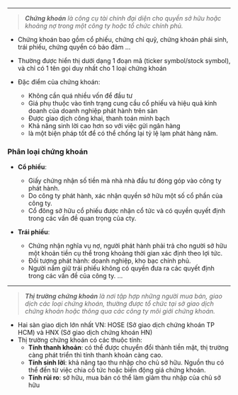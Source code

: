 ----

> _**Chứng khoán** là công cụ tài chính đại diện cho quyền sở hữu hoặc khoảng nợ trong một công ty hoặc tổ chức chính phủ._

* Chứng khoán bao gồm cổ phiếu, chứng chỉ quỹ, chứng khoán phái sinh, trái phiếu, chứng quyền có bảo đảm ...

* Thường được hiển thị dưới dạng 1 đoạn mã (ticker symbol/stock symbol), và chỉ có 1 tên gọi duy nhất cho 1 loại chứng khoán

* Đặc điểm của chứng khoán:
  * Không cần quá nhiều vốn để đầu tư
  * Giá phụ thuộc vào tình trạng cung cầu cổ phiếu và hiệu quả kinh doanh của doanh nghiệp phát hành trên sàn
  * Được giao dịch công khai, thanh toán minh bạch
  * Khả năng sinh lời cao hơn so với việc gửi ngân hàng
  * là một biện pháp tốt để có thể chống lại tỷ lệ lạm phát hàng năm.

### Phân loại chứng khoán

* **Cổ phiếu**:
  * Giấy chứng nhận số tiền mà nhà nhà đầu tư đóng góp vào công ty phát hành.
  * Do công ty phát hành, xác nhận quyền sở hữu một số cổ phần của công ty.
  * Cổ đông sở hữu cổ phiếu được nhận cổ tức và có quyền quyết định trong các vấn đề quan trọng của cty.

* **Trái phiếu**:
  * Chứng nhận nghĩa vụ nợ, người phát hành phải trả cho người sở hữu một khoản tiền cụ thể trong khoảng thời gian xác định theo lợi tức.
  * Đối tượng phát hành: doanh nghiệp, kho bạc chính phủ.
  * Người nắm giữ trái phiếu không có quyền đưa ra các quyết định trong các vấn đề của công ty.
 ...

----

> _**Thị trường chứng khoán** là nơi tập hợp những người mua bán, giao dịch các loại chứng khoán, thường được tổ chức tại sở giao dịch chứng khoán hoặc thông qua các công ty môi giới chứng khoán._

* Hai sàn giao dịch lớn nhất VN: HOSE (Sở  giao dịch chứng khoán TP HCM) và HNX (Sở giao dịch chứng khoán HN)
* Thị trường chứng khoán có các thuộc tính:
  * **Tính thanh khoản**: có thể được chuyển đổi thành tiền mặt, thị trường càng phát triển thì tính thanh khoản càng cao.
  * **Tính sinh lời**: khả năng tạo thu nhập cho chủ sở hữu. Nguồn thu có thể đến từ việc chia cổ tức hoặc biến động giá chứng khoán.
  * **Tính rủi ro**: sở hữu, mua bán có thể làm giảm thu nhập của chủ sở hữu
